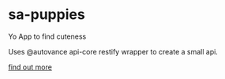 # sa-puppies
Yo App to find cuteness

Uses @autovance api-core restify wrapper to create a small api.

[find out more](pages.github.io/forstermatth/sa-puppies)
